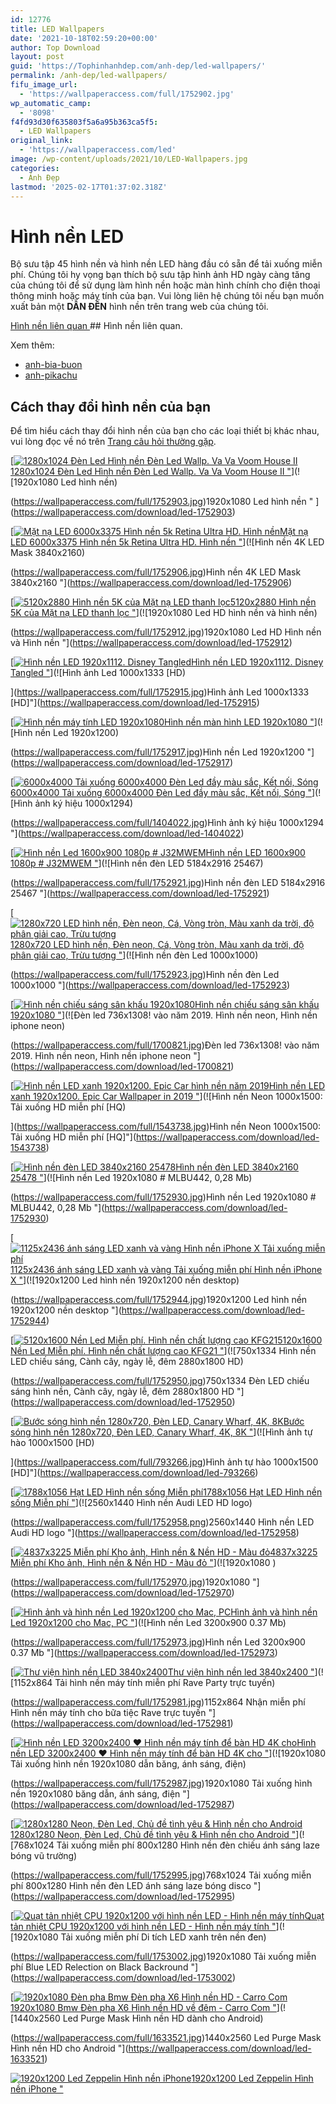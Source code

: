 ```yaml
---
id: 12776
title: LED Wallpapers
date: '2021-10-18T02:59:20+00:00'
author: Top Download
layout: post
guid: 'https://Tophinhanhdep.com/anh-dep/led-wallpapers/'
permalink: /anh-dep/led-wallpapers/
fifu_image_url:
  - 'https://wallpaperaccess.com/full/1752902.jpg'
wp_automatic_camp:
  - '8098'
f4fd93d30f635803f5a6a95b363ca5f5:
  - LED Wallpapers
original_link:
  - 'https://wallpaperaccess.com/led'
image: /wp-content/uploads/2021/10/LED-Wallpapers.jpg
categories:
  - Ảnh Đẹp
lastmod: '2025-02-17T01:37:02.318Z'
---
```

# Hình nền LED

Bộ sưu tập 45 hình nền và hình nền LED hàng đầu có sẵn để tải xuống miễn phí. Chúng tôi hy vọng bạn thích bộ sưu tập hình ảnh HD ngày càng tăng của chúng tôi để sử dụng làm hình nền hoặc màn hình chính cho điện thoại thông minh hoặc máy tính của bạn. Vui lòng liên hệ chúng tôi nếu bạn muốn xuất bản một **DẪN ĐẾN** hình nền trên trang web của chúng tôi.

[Hình nền liên quan ](#related) ## Hình nền liên quan.

   
 Xem thêm:

   
- [anh-bia-buon](https://tophinhanhdep.com/anh-bia/anh-bia-buon/)
- [anh-pikachu](https://tophinhanhdep.com/anh-anime/anh-pikachu/)

## Cách thay đổi hình nền của bạn

Để tìm hiểu cách thay đổi hình nền của bạn cho các loại thiết bị khác nhau, vui lòng đọc về nó trên [Trang câu hỏi thường gặp](https://tophinhanhdep.com/faq/).

  
[[![1280x1024 Đèn Led Hình nền Đèn Led Wallp.  Va Va Voom House II](https://wallpaperaccess.com/full/1752902.jpg)1280x1024 Đèn Led Hình nền Đèn Led Wallp. Va Va Voom House II "](https://wallpaperaccess.com/download/led-1752902)](![1920x1080 Led hình nền)

(https://wallpaperaccess.com/full/1752903.jpg)1920x1080 Led hình nền " ](https://wallpaperaccess.com/download/led-1752903)

[[![Mặt nạ LED 6000x3375 Hình nền 5k Retina Ultra HD.  Hình nền](https://wallpaperaccess.com/full/1752904.jpg)Mặt nạ LED 6000x3375 Hình nền 5k Retina Ultra HD. Hình nền "](https://wallpaperaccess.com/download/led-1752904)](![Hình nền 4K LED Mask 3840x2160)

(https://wallpaperaccess.com/full/1752906.jpg)Hình nền 4K LED Mask 3840x2160 "](https://wallpaperaccess.com/download/led-1752906)

[[![5120x2880 Hình nền 5K của Mặt nạ LED thanh lọc](https://wallpaperaccess.com/full/1752911.jpg)5120x2880 Hình nền 5K của Mặt nạ LED thanh lọc "](https://wallpaperaccess.com/download/led-1752911)](![1920x1080 Led HD hình nền và hình nền)

(https://wallpaperaccess.com/full/1752912.jpg)1920x1080 Led HD Hình nền và Hình nền "](https://wallpaperaccess.com/download/led-1752912)

[[![Hình nền LED 1920x1112.  Disney Tangled](https://wallpaperaccess.com/full/1752913.jpg)Hình nền LED 1920x1112. Disney Tangled "](https://wallpaperaccess.com/download/led-1752913)](![Hình ảnh Led 1000x1333 [HD)

](https://wallpaperaccess.com/full/1752915.jpg)Hình ảnh Led 1000x1333 \[HD\]"](https://wallpaperaccess.com/download/led-1752915)

[[![Hình nền máy tính LED 1920x1080](https://wallpaperaccess.com/full/1752916.jpg)Hình nền màn hình LED 1920x1080 "](https://wallpaperaccess.com/download/led-1752916)](![Hình nền Led 1920x1200)

(https://wallpaperaccess.com/full/1752917.jpg)Hình nền Led 1920x1200 "](https://wallpaperaccess.com/download/led-1752917)

[[![6000x4000 Tải xuống 6000x4000 Đèn Led đầy màu sắc, Kết nối, Sóng](https://wallpaperaccess.com/full/1752918.jpg)6000x4000 Tải xuống 6000x4000 Đèn Led đầy màu sắc, Kết nối, Sóng "](https://wallpaperaccess.com/download/led-1752918)](![Hình ảnh ký hiệu 1000x1294)

(https://wallpaperaccess.com/full/1404022.jpg)Hình ảnh ký hiệu 1000x1294 "](https://wallpaperaccess.com/download/led-1404022)

[[![Hình nền Led 1600x900 1080p # J32MWEM](https://wallpaperaccess.com/full/1752920.jpg)Hình nền LED 1600x900 1080p # J32MWEM "](https://wallpaperaccess.com/download/led-1752920)](![Hình nền đèn LED 5184x2916 25467)

(https://wallpaperaccess.com/full/1752921.jpg)Hình nền đèn LED 5184x2916 25467 "](https://wallpaperaccess.com/download/led-1752921)

[[![1280x720 LED hình nền, Đèn neon, Cá, Vòng tròn, Màu xanh da trời, độ phân giải cao, Trừu tượng](https://wallpaperaccess.com/full/1752922.jpg)1280x720 LED hình nền, Đèn neon, Cá, Vòng tròn, Màu xanh da trời, độ phân giải cao, Trừu tượng "](https://wallpaperaccess.com/download/led-1752922)](![Hình nền đèn Led 1000x1000)

(https://wallpaperaccess.com/full/1752923.jpg)Hình nền đèn Led 1000x1000 "](https://wallpaperaccess.com/download/led-1752923)

[[![Hình nền chiếu sáng sân khấu 1920x1080](https://wallpaperaccess.com/full/1752924.jpg)Hình nền chiếu sáng sân khấu 1920x1080 "](https://wallpaperaccess.com/download/led-1752924)](![Đèn led 736x1308!  vào năm 2019. Hình nền neon, Hình nền iphone neon)

(https://wallpaperaccess.com/full/1700821.jpg)Đèn led 736x1308! vào năm 2019. Hình nền neon, Hình nền iphone neon "](https://wallpaperaccess.com/download/led-1700821)

[[![Hình nền LED xanh 1920x1200.  Epic Car hình nền năm 2019](https://wallpaperaccess.com/full/1752927.jpg)Hình nền LED xanh 1920x1200. Epic Car Wallpaper in 2019 "](https://wallpaperaccess.com/download/led-1752927)](![Hình nền Neon 1000x1500: Tải xuống HD miễn phí [HQ)

](https://wallpaperaccess.com/full/1543738.jpg)Hình nền Neon 1000x1500: Tải xuống HD miễn phí \[HQ\]"](https://wallpaperaccess.com/download/led-1543738)

[[![Hình nền đèn LED 3840x2160 25478](https://wallpaperaccess.com/full/1752929.jpg)Hình nền đèn LED 3840x2160 25478 "](https://wallpaperaccess.com/download/led-1752929)](![Hình nền Led 1920x1080 # MLBU442, 0,28 Mb)

(https://wallpaperaccess.com/full/1752930.jpg)Hình nền Led 1920x1080 # MLBU442, 0,28 Mb "](https://wallpaperaccess.com/download/led-1752930)

[[![1125x2436 ánh sáng LED xanh và vàng Hình nền iPhone X Tải xuống miễn phí](https://wallpaperaccess.com/full/1752935.jpg)1125x2436 ánh sáng LED xanh và vàng Tải xuống miễn phí Hình nền iPhone X "](https://wallpaperaccess.com/download/led-1752935)](![1920x1200 Led hình nền 1920x1200 nền desktop)

(https://wallpaperaccess.com/full/1752944.jpg)1920x1200 Led hình nền 1920x1200 nền desktop "](https://wallpaperaccess.com/download/led-1752944)

[[![5120x1600 Nền Led Miễn phí.  Hình nền chất lượng cao KFG21](https://wallpaperaccess.com/full/1752948.png)5120x1600 Nền Led Miễn phí. Hình nền chất lượng cao KFG21 "](https://wallpaperaccess.com/download/led-1752948)](![750x1334 Hình nền LED chiếu sáng, Cành cây, ngày lễ, đêm 2880x1800 HD)

(https://wallpaperaccess.com/full/1752950.jpg)750x1334 Đèn LED chiếu sáng hình nền, Cành cây, ngày lễ, đêm 2880x1800 HD "](https://wallpaperaccess.com/download/led-1752950)

[[![Bước sóng hình nền 1280x720, Đèn LED, Canary Wharf, 4K, 8K](https://wallpaperaccess.com/full/1752954.jpg)Bước sóng hình nền 1280x720, Đèn LED, Canary Wharf, 4K, 8K "](https://wallpaperaccess.com/download/led-1752954)](![Hình ảnh tự hào 1000x1500 [HD)

](https://wallpaperaccess.com/full/793266.jpg)Hình ảnh tự hào 1000x1500 \[HD\]"](https://wallpaperaccess.com/download/led-793266)

[[![1788x1056 Hạt LED Hình nền sống Miễn phí](https://wallpaperaccess.com/full/1581067.jpg)1788x1056 Hạt LED Hình nền sống Miễn phí "](https://wallpaperaccess.com/download/led-1581067)](![2560x1440 Hình nền Audi LED HD logo)

(https://wallpaperaccess.com/full/1752958.png)2560x1440 Hình nền LED Audi HD logo "](https://wallpaperaccess.com/download/led-1752958)

[[![4837x3225 Miễn phí Kho ảnh, Hình nền & Nền HD - Màu đỏ](https://wallpaperaccess.com/full/1752966.jpg)4837x3225 Miễn phí Kho ảnh, Hình nền &amp; Nền HD - Màu đỏ "](https://wallpaperaccess.com/download/led-1752966)](![1920x1080 )

(https://wallpaperaccess.com/full/1752970.jpg)1920x1080 "](https://wallpaperaccess.com/download/led-1752970)

[[![Hình ảnh và hình nền Led 1920x1200 cho Mac, PC](https://wallpaperaccess.com/full/742246.jpg)Hình ảnh và hình nền Led 1920x1200 cho Mac, PC "](https://wallpaperaccess.com/download/led-742246)](![Hình nền Led 3200x900 0.37 Mb)

(https://wallpaperaccess.com/full/1752973.jpg)Hình nền Led 3200x900 0.37 Mb "](https://wallpaperaccess.com/download/led-1752973)

[[![Thư viện hình nền LED 3840x2400](https://wallpaperaccess.com/full/1752975.jpg)Thư viện hình nền led 3840x2400 "](https://wallpaperaccess.com/download/led-1752975)](![1152x864 Tải hình nền máy tính miễn phí Rave Party trực tuyến)

(https://wallpaperaccess.com/full/1752981.jpg)1152x864 Nhận miễn phí Hình nền máy tính cho bữa tiệc Rave trực tuyến "](https://wallpaperaccess.com/download/led-1752981)

[[![Hình nền LED 3200x2400 ❤ Hình nền máy tính để bàn HD 4K cho](https://wallpaperaccess.com/full/1752983.jpg)Hình nền LED 3200x2400 ❤ Hình nền máy tính để bàn HD 4K cho "](https://wallpaperaccess.com/download/led-1752983)](![1920x1080 Tải xuống hình nền 1920x1080 dẫn băng, ánh sáng, điện)

(https://wallpaperaccess.com/full/1752987.jpg)1920x1080 Tải xuống hình nền 1920x1080 băng dẫn, ánh sáng, điện "](https://wallpaperaccess.com/download/led-1752987)

[[![1280x1280 Neon, Đèn Led, Chủ đề tình yêu & Hình nền cho Android](https://wallpaperaccess.com/full/1752991.jpg)1280x1280 Neon, Đèn Led, Chủ đề tình yêu &amp; Hình nền cho Android "](https://wallpaperaccess.com/download/led-1752991)](![768x1024 Tải xuống miễn phí 800x1280 Hình nền đèn chiếu ánh sáng laze bóng vũ trường)

(https://wallpaperaccess.com/full/1752995.jpg)768x1024 Tải xuống miễn phí 800x1280 Hình nền đèn LED ánh sáng laze bóng disco "](https://wallpaperaccess.com/download/led-1752995)

[[![Quạt tản nhiệt CPU 1920x1200 với hình nền LED - Hình nền máy tính](https://wallpaperaccess.com/full/1753001.jpg)Quạt tản nhiệt CPU 1920x1200 với hình nền LED - Hình nền máy tính "](https://wallpaperaccess.com/download/led-1753001)](![1920x1080 Tải xuống miễn phí Di tích LED xanh trên nền đen)

(https://wallpaperaccess.com/full/1753002.jpg)1920x1080 Tải xuống miễn phí Blue LED Relection on Black Backround "](https://wallpaperaccess.com/download/led-1753002)

[[![1920x1080 Đèn pha Bmw Đèn pha X6 Hình nền HD - Carro Com](https://wallpaperaccess.com/full/1753004.jpg)1920x1080 Bmw Đèn pha X6 Hình nền HD về đêm - Carro Com "](https://wallpaperaccess.com/download/led-1753004)](![1440x2560 Led Purge Mask Hình nền HD dành cho Android)

(https://wallpaperaccess.com/full/1633521.jpg)1440x2560 Led Purge Mask Hình nền HD cho Android "](https://wallpaperaccess.com/download/led-1633521)

[![1920x1200 Led Zeppelin Hình nền iPhone](https://wallpaperaccess.com/full/1753006.jpg)1920x1200 Led Zeppelin Hình nền iPhone "](https://wallpaperaccess.com/download/led-1753006)
